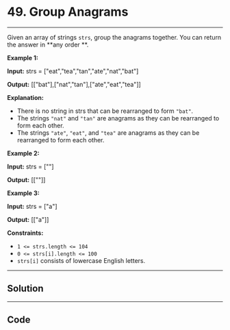 # 49. Group Anagrams

---

Given an array of strings `strs`, group the anagrams together. You can return the answer in **any order **.

 

**Example 1:**

**Input:** strs = ["eat","tea","tan","ate","nat","bat"]

**Output:** [["bat"],["nat","tan"],["ate","eat","tea"]]

**Explanation:**

  * There is no string in strs that can be rearranged to form `"bat"`.
  * The strings `"nat"` and `"tan"` are anagrams as they can be rearranged to form each other.
  * The strings `"ate"`, `"eat"`, and `"tea"` are anagrams as they can be rearranged to form each other.



**Example 2:**

**Input:** strs = [""]

**Output:** [[""]]

**Example 3:**

**Input:** strs = ["a"]

**Output:** [["a"]]

 

**Constraints:**

  * `1 <= strs.length <= 104`
  * `0 <= strs[i].length <= 100`
  * `strs[i]` consists of lowercase English letters.

---

## Solution



---

## Code
```python


```